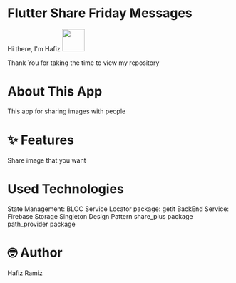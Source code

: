 # Flutter Share Friday Messages
Hi there, I'm Hafiz <img src="https://user-images.githubusercontent.com/102408138/181803992-c16d979a-e758-425b-8561-45bdf4fd04ec.gif" width="50" height="50" />

Thank You for taking the time to view my repository
# About This App
This app for sharing images with people

# ✨ Features
Share image that you want

# Used Technologies
State Management: BLOC 
Service Locator package: getit
BackEnd Service: Firebase Storage 
Singleton Design Pattern
share_plus package
path_provider package

[comment]: <> (# Images <img src="https://user-images.githubusercontent.com/102408138/181803745-a7421993-ec40-4ac6-bc71-9f7cf25dbb4d.gif" width="50" height="50" />)

[comment]: <> (<img src="https://user-images.githubusercontent.com/102408138/181799966-0a7d0ca3-ca76-4235-bdc1-d2ff5c31ef7f.jpg" width="200" height="400" /><img src="https://user-images.githubusercontent.com/102408138/181801178-6c3698dc-57d6-4d5a-bd6f-6f7c7b846788.jpg"  width="200" height="400" />)

[comment]: <> (<img src="https://user-images.githubusercontent.com/102408138/181802181-17ccb66d-1867-420c-9014-cceb046e0695.jpg" width="200" height="400" />)

[comment]: <> (<img src="https://user-images.githubusercontent.com/102408138/181802926-3097865b-d0ae-49c4-96f5-fbcafcd402f1.jpg" width="200" height="400" />)

[comment]: <> (<img src="https://user-images.githubusercontent.com/102408138/181803085-d2d9c699-e950-48aa-8131-886b5e0fbd4f.jpg" width="200" height="400" />)

# 🤓 Author

Hafiz Ramiz

